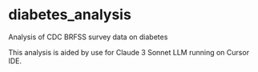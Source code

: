 # diabetes_analysis
Analysis of CDC BRFSS survey data on diabetes

This analysis is aided by use for Claude 3 Sonnet LLM running on Cursor IDE.
